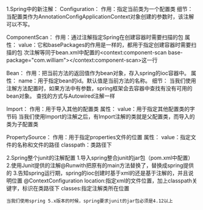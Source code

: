 1.Spring中的新注解：
  Configuration：
       作用：指定当前类为一个配置类
       细节：当配置类作为AnnotationConfigApplicationContext对象创建的参数时，该注解可以不写。
       
 
  ComponentScan：
       作用：通过注解指定Spring在创建容器时需要扫描的包
       属性：
               value：它和basePackages的作用是一样的，都用于指定创建容器时需要扫描的包
        次注解等同于bean.xml中配置的<context:component-scan base-package="com.william"></context:component-scan>这一行
 
  Bean：
       作用：把当前方法的返回值作为bean对象，存入spring的ioc容器中。
       属性：
           name：用于指定bean的id。默认值是当前方法的名称。
       细节：
           当我们使用注解方法配置时，如果方法中有参数，spring框架会去容器中查找有没有可用的bean对象。
           查找的方式与Autowired注解一样
 
  Import：
       作用：用于导入其他的配置类
       属性：
           value：用于指定其他配置类的字节码
                   当我们使用Import的注解之后，有Import注解的类就是父配置类，而导入的类为子配置类
 
  PropertySource：
       作用：用于指定properties文件的位置
       属性：
           value：指定文件的名称和文件的路径
                   classpath：类路径下



2.Spring整个junit的注解配置
    1.导入spring整合junit的jar包（pom.xml中配置）
    2.使用Junit提供的注解@Runwith把原有的main方法替换了，替换成spring提供的
    3.告知spring运行期，spring的ioc创建时基于xml的还是基于注解的，并且说明位置
                @ContextConfiguration
                     location:指定xml的文件位置，加上classpath关键字，标识在类路径下
                     classes:指定注解类所在位置
     
     
    当我们使用spring 5.x版本的时候，spring要求junit的jar包必须是4.12以上
